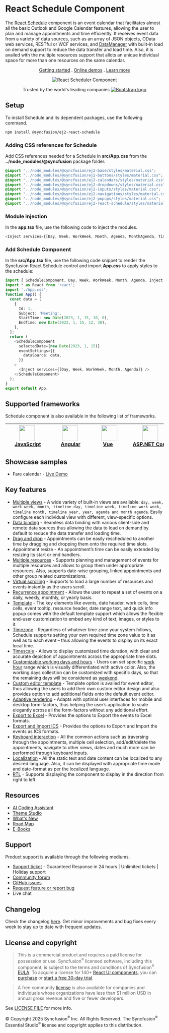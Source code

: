 # React Schedule Component

The [React Schedule](https://www.syncfusion.com/react-ui-components/react-scheduler?utm_source=npm&utm_medium=listing&utm_campaign=react-scheduler-npm) component is an event calendar that facilitates almost all the basic Outlook and Google Calendar features, allowing the user to plan and manage appointments and time efficiently. It receives event data from a variety of data sources, such as an array of JSON objects, OData web services, RESTful or WCF services, and [DataManager](https://ej2.syncfusion.com/react/documentation/data/data-binding/) with built-in load on demand support to reduce the data transfer and load time. Also, it is availed with the multiple resources support that allots an unique individual space for more than one resources on the same calendar.

<p align="center">
    <a href="https://ej2.syncfusion.com/react/documentation/schedule/getting-started/?utm_source=npm&utm_medium=listing&utm_campaign=react-scheduler-npm">Getting started</a> . 
    <a href="https://ej2.syncfusion.com/react/demos/?utm_source=npm&utm_medium=listing&utm_campaign=react-scheduler-npm#/bootstrap5/schedule/overview">Online demos</a> . 
    <a href="https://www.syncfusion.com/react-components/react-scheduler?utm_source=npm&utm_medium=listing&utm_campaign=react-scheduler-npm">Learn more</a>
</p>
<p align="center">
<img src="https://raw.githubusercontent.com/SyncfusionExamples/nuget-img/master/react/react-scheduler.png" alt="React Scheduler Component"/>
</p>
<p align="center">
Trusted by the world's leading companies
  <a href="https://www.syncfusion.com">
    <img src="https://ej2.syncfusion.com/home/images/trusted_companies.png" alt="Bootstrap logo">
  </a>
</p>

## Setup

To install Schedule and its dependent packages, use the following command.

```sh
npm install @syncfusion/ej2-react-schedule
```

### Adding CSS references for Schedule

Add CSS references needed for a Schedule in **src/App.css** from the **../node_modules/@syncfusion** package folder.

```css
@import "../node_modules/@syncfusion/ej2-base/styles/material.css";
@import "../node_modules/@syncfusion/ej2-buttons/styles/material.css";
@import "../node_modules/@syncfusion/ej2-calendars/styles/material.css";
@import "../node_modules/@syncfusion/ej2-dropdowns/styles/material.css";
@import "../node_modules/@syncfusion/ej2-inputs/styles/material.css";
@import "../node_modules/@syncfusion/ej2-navigations/styles/material.css";
@import "../node_modules/@syncfusion/ej2-popups/styles/material.css";
@import "../node_modules/@syncfusion/ej2-react-schedule/styles/material.css";
```

### Module injection
In the **app.tsx** file, use the following code to inject the modules.


```typescript
<Inject services={[Day, Week, WorkWeek, Month, Agenda, MonthAgenda, TimelineViews, TimelineMonth ]} />
```

### Add Schedule Component

In the **src/App.tsx** file, use the following code snippet to render the Syncfusion React Schedule control and import **App.css** to apply styles to the schedule:

```typescript
import { ScheduleComponent, Day, Week, WorkWeek, Month, Agenda, Inject } from '@syncfusion/ej2-react-schedule';
import * as React from 'react';
import './App.css';
function App() {
  const data = [
    {
      Id: 1,
      Subject: 'Meeting',
      StartTime: new Date(2023, 1, 15, 10, 0),
      EndTime: new Date(2023, 1, 15, 12, 30),
    },
  ];
  return (
    <ScheduleComponent
      selectedDate={new Date(2023, 1, 15)}
      eventSettings={{
        dataSource: data,
      }}
    >
      <Inject services={[Day, Week, WorkWeek, Month, Agenda]} />
    </ScheduleComponent>
  );
}
export default App;
```

## Supported frameworks

Schedule component is also available in the following list of frameworks.

| [<img src="https://ej2.syncfusion.com/github/images/js.svg" height="50" />](https://www.syncfusion.com/javascript-ui-controls?utm_medium=listing&utm_source=github)<br/>&nbsp;&nbsp;&nbsp;&nbsp;&nbsp;[JavaScript](https://www.syncfusion.com/javascript-ui-controls?utm_medium=listing&utm_source=github)&nbsp;&nbsp;&nbsp;&nbsp; | [<img src="https://ej2.syncfusion.com/github/images/angular-new.svg"  height="50" />](https://www.syncfusion.com/angular-components/?utm_medium=listing&utm_source=github)<br/>&nbsp;&nbsp;&nbsp;&nbsp;&nbsp;&nbsp;&nbsp;[Angular](https://www.syncfusion.com/angular-components/?utm_medium=listing&utm_source=github)&nbsp;&nbsp;&nbsp;&nbsp;&nbsp;&nbsp; | [<img src="https://ej2.syncfusion.com/github/images/vue.svg" height="50" />](https://www.syncfusion.com/vue-ui-components?utm_medium=listing&utm_source=github)<br/>&nbsp;&nbsp;&nbsp;&nbsp;&nbsp;&nbsp;&nbsp;[Vue](https://www.syncfusion.com/vue-ui-components?utm_medium=listing&utm_source=github)&nbsp;&nbsp;&nbsp;&nbsp;&nbsp;&nbsp;&nbsp;&nbsp;&nbsp; | [<img src="https://ej2.syncfusion.com/github/images/netcore.svg" height="50" />](https://www.syncfusion.com/aspnet-core-ui-controls?utm_medium=listing&utm_source=github)<br/>&nbsp;&nbsp;[ASP.NET&nbsp;Core](https://www.syncfusion.com/aspnet-core-ui-controls?utm_medium=listing&utm_source=github)&nbsp;&nbsp; | [<img src="https://ej2.syncfusion.com/github/images/netmvc.svg" height="50" />](https://www.syncfusion.com/aspnet-mvc-ui-controls?utm_medium=listing&utm_source=github)<br/>&nbsp;&nbsp;[ASP.NET&nbsp;MVC](https://www.syncfusion.com/aspnet-mvc-ui-controls?utm_medium=listing&utm_source=github)&nbsp;&nbsp; | 
| :-----: | :-----: | :-----: | :-----: | :-----: |

## Showcase samples

* Fare calendar - [Live Demo](https://ej2.syncfusion.com/react/demos/?utm_source=npm&utm_medium=listing&utm_campaign=react-scheduler-npm#/bootstrap5/schedule/resources)

## Key features

* [Multiple views](https://ej2.syncfusion.com/react/demos/?utm_source=npm&utm_medium=listing&utm_campaign=react-scheduler-npm#/bootstrap5/schedule/views) - A wide variety of built-in views are available: `day, week, work week, month, timeline day, timeline week, timeline work week, timeline month, timeline year, year, agenda and month agenda`. Easily configure each individual view with different, view-specific options.
* [Data binding](https://ej2.syncfusion.com/react/demos/?utm_source=npm&utm_medium=listing&utm_campaign=react-scheduler-npm#/bootstrap5/schedule/remote-data) - Seamless data binding with various client-side and remote data sources thus allowing the data to load on demand by default to reduce the data transfer and loading time.
* [Drag and drop](https://ej2.syncfusion.com/react/demos/?utm_source=npm&utm_medium=listing&utm_campaign=react-scheduler-npm#/bootstrap5/schedule/external-drag-drop) - Appointments can be easily rescheduled to another time by dragging and dropping them onto the required time slots.
* Appointment resize - An appointment’s time can be easily extended by resizing its start or end handlers.
* [Multiple resources](https://ej2.syncfusion.com/react/demos/?utm_source=npm&utm_medium=listing&utm_campaign=react-scheduler-npm#/bootstrap5/schedule/resource-grouping) - Supports planning and management of events for multiple resources and allows to group them under appropriate resources. Also, supports date-wise grouping, linked appointments and other group related customizations.
* [Virtual scrolling](https://ej2.syncfusion.com/react/demos/?utm_source=npm&utm_medium=listing&utm_campaign=react-scheduler-npm#/bootstrap5/schedule/virtual-scrolling) - Supports to load a large number of resources and events instantly as the users scroll.
* [Recurrence appointment](https://ej2.syncfusion.com/react/demos/?utm_source=npm&utm_medium=listing&utm_campaign=react-scheduler-npm#/bootstrap5/schedule/recurrence-events) - Allows the user to repeat a set of events on a daily, weekly, monthly, or yearly basis.
* [Template](https://ej2.syncfusion.com/react/demos/?utm_source=npm&utm_medium=listing&utm_campaign=react-scheduler-npm#/bootstrap5/schedule/event-template) - The key elements like events, date header, work cells, time cells, event tooltip, resource header, date range text, and quick info popup comes with the default template support which allows the flexible end-user customization to embed any kind of text, images, or styles to it.
* [Timezone](https://ej2.syncfusion.com/react/demos/?utm_source=npm&utm_medium=listing&utm_campaign=react-scheduler-npm#/bootstrap5/schedule/timezone) -  Regardless of whatever time zone your system follows, Schedule supports setting your own required time zone value to it as well as to each event – thus allowing the events to display on its exact local time.
* [Timescale](https://ej2.syncfusion.com/react/demos/?utm_source=npm&utm_medium=listing&utm_campaign=react-scheduler-npm#/bootstrap5/schedule/time-scale) - Allows to display customized time duration, with clear and accurate depiction of appointments across the appropriate time slots.
* [Customizable working days and hours](https://ej2.syncfusion.com/react/demos/?utm_source=npm&utm_medium=listing&utm_campaign=react-scheduler-npm#/bootstrap5/schedule/work-days) - Users can set specific [work hour](https://ej2.syncfusion.com/react/demos/?utm_source=npm&utm_medium=listing&utm_campaign=react-scheduler-npm#/bootstrap5/schedule/work-hours) range which is visually differentiated with active color. Also, the working days collection can be customized with specific days, so that the remaining days will be considered as [weekend](https://ej2.syncfusion.com/react/demos/?utm_source=npm&utm_medium=listing&utm_campaign=react-scheduler-npm#/bootstrap5/schedule/hide-weekend).
* [Custom editor template](https://ej2.syncfusion.com/react/demos/?utm_source=npm&utm_medium=listing&utm_campaign=react-scheduler-npm#/bootstrap5/schedule/editor-template) - Template option is availed for event editor, thus allowing the users to add their own custom editor design and also provides option to add additional fields onto the default event editor.
* [Adaptive rendering](https://ej2.syncfusion.com/react/demos/?utm_source=npm&utm_medium=listing&utm_campaign=react-scheduler-npm#/bootstrap5/schedule/month-agenda) - Adapts with optimal user interfaces for mobile and desktop form-factors, thus helping the user’s application to scale elegantly across all the form-factors without any additional effort.
* [Export to Excel](https://ej2.syncfusion.com/react/demos/?utm_source=npm&utm_medium=listing&utm_campaign=react-scheduler-npm#/bootstrap5/schedule/excel-export) - Provides the options to Export the events to Excel formats.
* [Export and Import ICS](https://ej2.syncfusion.com/react/demos/?utm_source=npm&utm_medium=listing&utm_campaign=react-scheduler-npm#/bootstrap5/schedule/calendar-export-import) - Provides the options to Export and Import the events as ICS formats.
* [Keyboard interaction](https://ej2.syncfusion.com/react/demos/?utm_source=npm&utm_medium=listing&utm_campaign=react-scheduler-npm#/bootstrap5/schedule/keyboard-interaction) - All the common actions such as traversing through the appointments, multiple cell selection, add/edit/delete the appointments, navigate to other views, dates and much more can be performed through keyboard inputs.
* [Localization](https://ej2.syncfusion.com/react/documentation/schedule/localization.html#localization?utm_source=npm&utm_medium=listing&utm_campaign=react-scheduler-npm) - All the static text and date content can be localized to any desired language. Also, it can be displayed with appropriate time mode and date-format as per the localized language.
* [RTL](https://ej2.syncfusion.com/react/documentation/schedule/localization.html#rtl?utm_source=npm&utm_medium=listing&utm_campaign=react-scheduler-npm) - Supports displaying the component to display in the direction from right to left.

## Resources

* [AI Coding Assistant](https://ej2.syncfusion.com/react/documentation/ai-coding-assistants/overview)
* [Theme Studio](https://ej2.syncfusion.com/themestudio/)
* [What's New](https://www.syncfusion.com/products/whatsnew/react?utm_medium=listing&utm_source=github)
* [Road Map](https://www.syncfusion.com/products/roadmap/react)
* [E-Books](https://www.syncfusion.com/succinctly-free-ebooks?searchkey=react&type=all)

## Support

Product support is available through the following mediums.

* [Support ticket](https://support.syncfusion.com/support/tickets/create) - Guaranteed Response in 24 hours | Unlimited tickets | Holiday support
* [Community forum](https://www.syncfusion.com/forums/react-js2?utm_source=npm&utm_medium=listing&utm_campaign=react-scheduler-npm)
* [GitHub issues](https://github.com/syncfusion/ej2-react-ui-components/issues/new)
* [Request feature or report bug](https://www.syncfusion.com/feedback/react?utm_source=npm&utm_medium=listing&utm_campaign=react-scheduler-npm)
* Live chat

## Changelog

Check the changelog [here](https://github.com/syncfusion/ej2-react-ui-components/blob/master/components/schedule/CHANGELOG.md?utm_source=npm&utm_medium=listing&utm_campaign=react-scheduler-npm). Get minor improvements and bug fixes every week to stay up to date with frequent updates.

## License and copyright

> This is a commercial product and requires a paid license for possession or use. Syncfusion<sup>®</sup> licensed software, including this component, is subject to the terms and conditions of Syncfusion<sup>®</sup> [EULA](https://www.syncfusion.com/eula/es/). To acquire a license for 140+ [React UI components](https://www.syncfusion.com/react-components), you can [purchase](https://www.syncfusion.com/sales/products) or [start a free 30-day trial](https://www.syncfusion.com/account/manage-trials/start-trials).

> A free community [license](https://www.syncfusion.com/products/communitylicense) is also available for companies and individuals whose organizations have less than $1 million USD in annual gross revenue and five or fewer developers.

See [LICENSE FILE](https://github.com/syncfusion/ej2-react-ui-components/blob/master/license?utm_source=npm&utm_medium=listing&utm_campaign=react-scheduler-npm) for more info.

&copy; Copyright 2025 Syncfusion<sup>®</sup> Inc. All Rights Reserved. The Syncfusion<sup>®</sup> Essential Studio<sup>®</sup> license and copyright applies to this distribution.
